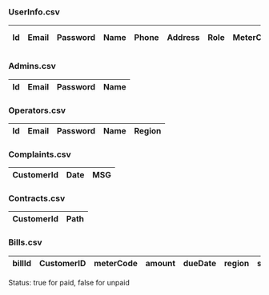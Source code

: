 
### UserInfo.csv

| Id  | Email | Password | Name | Phone | Address | Role | MeterCode | Adding Date  |
| --- | ----- | -------- | ---- | ----- | ------- |------|-----------|--------------|
### Admins.csv

| Id  | Email | Password | Name |
| --- | ----- | -------- | ---- |
### Operators.csv

| Id  | Email | Password | Name | Region |
| --- | ----- | -------- | ---- | ------ |

### Complaints.csv

| CustomerId | Date | MSG |
| ---------- | ---- | --- |
### Contracts.csv

| CustomerId | Path |
| ---------- | ---- |

### Bills.csv
| billId | CustomerID | meterCode | amount | dueDate | region | status |
|---------|-----------|-----------|--------|---------|--------|--------|
Status: true for paid, false for unpaid
